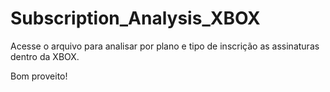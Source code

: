 # Subscription_Analysis_XBOX

Acesse o arquivo para analisar por plano e tipo de inscrição as assinaturas dentro da XBOX.

Bom proveito!
